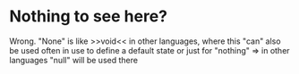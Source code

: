 #	Nothing to see here?

Wrong. "None" is like >>void<< in other languages, where this "can" also be used
often in use to define a default state or just for "nothing" => in other languages "null" will be used there